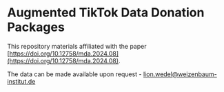 # Augmented TikTok Data Donation Packages

This repository materials affiliated with the paper [https://doi.org/10.12758/mda.2024.08](https://doi.org/10.12758/mda.2024.08).

The data can be made available upon request - lion.wedel@weizenbaum-institut.de

